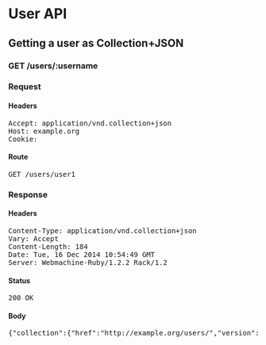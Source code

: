 # User API

## Getting a user as Collection+JSON

### GET /users/:username
### Request

#### Headers

<pre>Accept: application/vnd.collection+json
Host: example.org
Cookie: </pre>

#### Route

<pre>GET /users/user1</pre>

### Response

#### Headers

<pre>Content-Type: application/vnd.collection+json
Vary: Accept
Content-Length: 184
Date: Tue, 16 Dec 2014 10:54:49 GMT
Server: Webmachine-Ruby/1.2.2 Rack/1.2</pre>

#### Status

<pre>200 OK</pre>

#### Body

<pre>{"collection":{"href":"http://example.org/users/","version":"1.0","items":[{"href":"http://example.org/users/user1","data":[{"name":"username","value":"user1","prompt":"Username"}]}]}}</pre>
